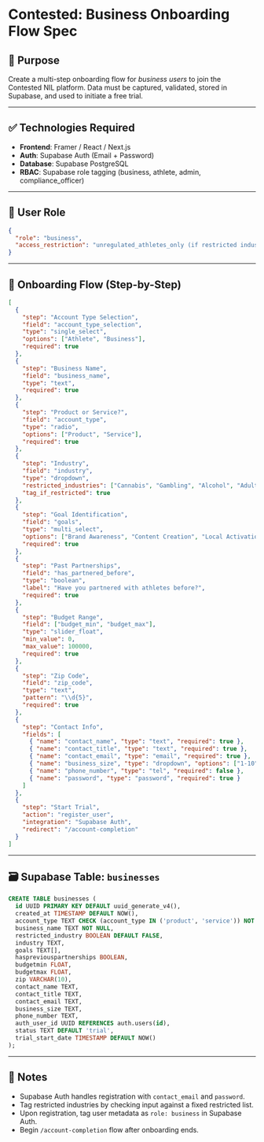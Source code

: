 
# Contested: Business Onboarding Flow Spec

## 📌 Purpose
Create a multi-step onboarding flow for *business users* to join the Contested NIL platform. Data must be captured, validated, stored in Supabase, and used to initiate a free trial.

---

## ✅ Technologies Required
- **Frontend**: Framer / React / Next.js
- **Auth**: Supabase Auth (Email + Password)
- **Database**: Supabase PostgreSQL
- **RBAC**: Supabase role tagging (business, athlete, admin, compliance_officer)

---

## 🔐 User Role
```json
{
  "role": "business",
  "access_restriction": "unregulated_athletes_only (if restricted industry)"
}
```

---

## 🧠 Onboarding Flow (Step-by-Step)

```json
[
  {
    "step": "Account Type Selection",
    "field": "account_type_selection",
    "type": "single_select",
    "options": ["Athlete", "Business"],
    "required": true
  },
  {
    "step": "Business Name",
    "field": "business_name",
    "type": "text",
    "required": true
  },
  {
    "step": "Product or Service?",
    "field": "account_type",
    "type": "radio",
    "options": ["Product", "Service"],
    "required": true
  },
  {
    "step": "Industry",
    "field": "industry",
    "type": "dropdown",
    "restricted_industries": ["Cannabis", "Gambling", "Alcohol", "Adult", "Tobacco"],
    "tag_if_restricted": true
  },
  {
    "step": "Goal Identification",
    "field": "goals",
    "type": "multi_select",
    "options": ["Brand Awareness", "Content Creation", "Local Activation", "Event Presence", "Conversion Performance"],
    "required": true
  },
  {
    "step": "Past Partnerships",
    "field": "has_partnered_before",
    "type": "boolean",
    "label": "Have you partnered with athletes before?",
    "required": true
  },
  {
    "step": "Budget Range",
    "field": ["budget_min", "budget_max"],
    "type": "slider_float",
    "min_value": 0,
    "max_value": 100000,
    "required": true
  },
  {
    "step": "Zip Code",
    "field": "zip_code",
    "type": "text",
    "pattern": "\\d{5}",
    "required": true
  },
  {
    "step": "Contact Info",
    "fields": [
      { "name": "contact_name", "type": "text", "required": true },
      { "name": "contact_title", "type": "text", "required": true },
      { "name": "contact_email", "type": "email", "required": true },
      { "name": "business_size", "type": "dropdown", "options": ["1-10", "11-50", "51-200", "201-500", "500+"], "required": true },
      { "name": "phone_number", "type": "tel", "required": false },
      { "name": "password", "type": "password", "required": true }
    ]
  },
  {
    "step": "Start Trial",
    "action": "register_user",
    "integration": "Supabase Auth",
    "redirect": "/account-completion"
  }
]
```

---

## 🗃️ Supabase Table: `businesses`

```sql
CREATE TABLE businesses (
  id UUID PRIMARY KEY DEFAULT uuid_generate_v4(),
  created_at TIMESTAMP DEFAULT NOW(),
  account_type TEXT CHECK (account_type IN ('product', 'service')) NOT NULL,
  business_name TEXT NOT NULL,
  restricted_industry BOOLEAN DEFAULT FALSE,
  industry TEXT,
  goals TEXT[],
  haspreviouspartnerships BOOLEAN,
  budgetmin FLOAT,
  budgetmax FLOAT,
  zip VARCHAR(10),
  contact_name TEXT,
  contact_title TEXT,
  contact_email TEXT,
  business_size TEXT,
  phone_number TEXT,
  auth_user_id UUID REFERENCES auth.users(id),
  status TEXT DEFAULT 'trial',
  trial_start_date TIMESTAMP DEFAULT NOW()
);
```

---

## 🧾 Notes

- Supabase Auth handles registration with `contact_email` and `password`.
- Tag restricted industries by checking input against a fixed restricted list.
- Upon registration, tag user metadata as `role: business` in Supabase Auth.
- Begin `/account-completion` flow after onboarding ends.
